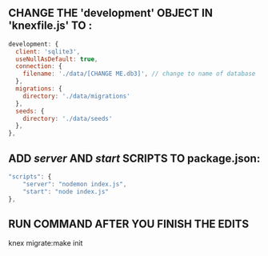 ## CHANGE THE 'development' OBJECT IN 'knexfile.js' TO : 

``` js
development: { 
  client: 'sqlite3',
  useNullAsDefault: true,
  connection: {
    filename: './data/[CHANGE ME.db3]', // change to name of database 
  },
  migrations: {
    directory: './data/migrations'
  },
  seeds: {
    directory: './data/seeds'
  },
},
```

## ADD _server_ AND _start_ SCRIPTS TO package.json:

``` js
"scripts": {
    "server": "nodemon index.js",
    "start": "node index.js"
},
```

## RUN COMMAND AFTER YOU FINISH THE EDITS
knex migrate:make init